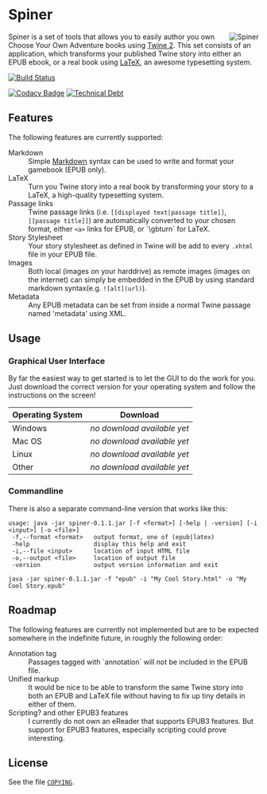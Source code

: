 # Spiner

<img src="https://raw.githubusercontent.com/mrombout/Spiner/develop/FrontEnd/src/main/resources/icon.png" alt="Spiner" title="Spiner" align="right" />

Spiner is a set of tools that allows you to easily author you own Choose Your Own Adventure books using [Twine 2](http://twinery.org/). This set consists of an application, which transforms your published Twine story into either an EPUB ebook, or a real book using [LaTeX](https://www.latex-project.org/), an awesome typesetting system.

[![Build Status](https://travis-ci.org/mrombout/Spiner.svg?branch=develop)](https://travis-ci.org/mrombout/Spiner)

[![Codacy Badge](https://api.codacy.com/project/badge/Grade/cc6e6f9a08dc4b979d6cfd83f59c3942)](https://www.codacy.com/app/mrombout/Spiner?utm_source=github.com&utm_medium=referral&utm_content=mrombout/Spiner&utm_campaign=badger)
[![Technical Debt](https://sonarqube.com/api/badges/measure?key=spiner&metric=sqale_debt_ratio)](https://sonarqube.com/dashboard?id=spiner)

## Features

The following features are currently supported:
<dl>
 <dt>Markdown</dt>
 <dd>Simple <a href="http://daringfireball.net/projects/markdown/">Markdown</a> syntax can be used to write and format your gamebook (EPUB only).</dd>
 <dt>LaTeX</dt>
 <dd>Turn you Twine story into a real book by transforming your story to a LaTeX, a high-quality typesetting system.</dd>
 <dt>Passage links</dt>
 <dd>Twine passage links (i.e. <code>[[displayed text|passage title]]</code>, <code>[[passage title]]</code>) are automatically converted to your chosen format, either <code>&lt;a&gt;</code> links for EPUB, or `\gbturn` for LaTeX.</dd>
 <dt>Story Stylesheet</dt>
 <dd>Your story stylesheet as defined in Twine will be add to every <code>.xhtml</code> file in your EPUB file.</dt>
 <dt>Images</dt>
 <dd>Both local (images on your harddrive) as remote images (images on the internet) can simply be embedded in the EPUB by using standard markdown syntax(e.g. <code>![alt](url)</code>).</dd>
 <dt>Metadata</dt>
 <dd>Any EPUB metadata can be set from inside a normal Twine passage named 'metadata' using XML.</dd>
</dl>

## Usage

### Graphical User Interface

By far the easiest way to get started is to let the GUI to do the work for you. Just download the correct version for your operating system and follow the instructions on the screen!

Operating System  | Download
----------------- | -------------
Windows           | _no download available yet_
Mac OS            | _no download available yet_
Linux             | _no download available yet_
Other             | _no download available yet_

### Commandline

There is also a separate command-line version that works like this:

```
usage: java -jar spiner-0.1.1.jar [-f <format>] [-help | -version] [-i <input>] [-o <file>]
 -f,--format <format>   output format, one of (epub|latex)
 -help                  display this help and exit
 -i,--file <input>      location of input HTML file
 -o,--output <file>     location of output file
 -version               output version information and exit
```

```
java -jar spiner-0.1.1.jar -f "epub" -i "My Cool Story.html" -o "My Cool Story.epub"
```

## Roadmap

The following features are currently not implemented but are to be expected somewhere in the indefinite future, in roughly the following order:

<dl>
  <dt>Annotation tag</dt>
  <dd>Passages tagged with `annotation` will not be included in the EPUB file.</dd>
  <dt>Unified markup</dt>
  <dd>It would be nice to be able to transform the same Twine story into both an EPUB and LaTeX file without having to fix up tiny details in either of them.</dd>
  <dt>Scripting? and other EPUB3 features</dt>
  <dd>I currently do not own an eReader that supports EPUB3 features. But support for EPUB3 features, especially
  scripting could prove interesting.</dd>
</dl>

## License

See the file [`COPYING`](https://raw.githubusercontent.com/TwineSpiner/Spiner/master/COPYING).
